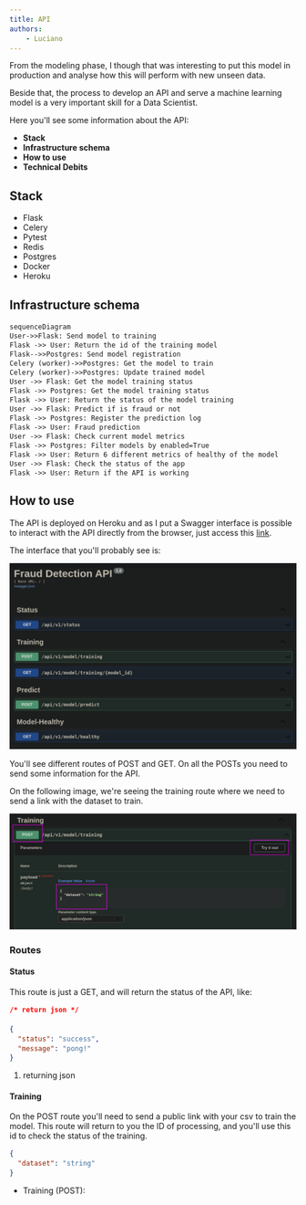 ```yaml
---
title: API
authors:
    - Luciano
---
```


From the modeling phase, I though that was interesting to put this model in production and analyse how this will perform with new unseen data.

Beside that, the process to develop an API and serve a machine learning model is a very important skill for a Data Scientist.

Here you'll see some information about the API:

- **Stack**
- **Infrastructure schema**
- **How to use**
- **Technical Debits**

## Stack

- Flask
- Celery
- Pytest
- Redis
- Postgres
- Docker
- Heroku


## Infrastructure schema

```mermaid
sequenceDiagram
User->>Flask: Send model to training
Flask ->> User: Return the id of the training model
Flask-->>Postgres: Send model registration
Celery (worker)->>Postgres: Get the model to train
Celery (worker)->>Postgres: Update trained model
User ->> Flask: Get the model training status
Flask ->> Postgres: Get the model training status
Flask ->> User: Return the status of the model training
User ->> Flask: Predict if is fraud or not
Flask ->> Postgres: Register the prediction log
Flask ->> User: Fraud prediction
User ->> Flask: Check current model metrics
Flask ->> Postgres: Filter models by enabled=True
Flask ->> User: Return 6 different metrics of healthy of the model
User ->> Flask: Check the status of the app
Flask ->> User: Return if the API is working
```

## How to use

The API is deployed on Heroku and as I put a Swagger interface is possible to interact with the API directly from the browser, just access this [link](https://salty-mesa-00197.herokuapp.com/doc).

The interface that you'll probably see is:

![swagger](imgs/swagger.png)

You'll see different routes of POST and GET. On all the POSTs you need to send some information for the API.

On the following image, we're seeing the training route where we need to send a link with the dataset to train.

![swagger-example](imgs/swagger-training.png)

### Routes

#### Status

This route is just a GET, and will return the status of the API, like:

``` json
/* return json */

{ 
  "status": "success", 
  "message": "pong!"
} 
```

1. returning json


#### Training

On the POST route you'll need to send a public link with your csv to train the model. This route will return to you the ID of processing, and you'll use this id to check the status of the training.

```json
{
  "dataset": "string"
}

```


- Training (POST):

